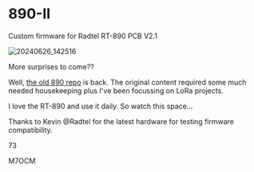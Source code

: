 # 890-II
Custom firmware for Radtel RT-890 PCB V2.1

![20240626_142516](https://github.com/M7OCM/890-II/assets/128899149/f7a9689f-a8c9-48a4-a1f4-a8d683bb8f6f)


More surprises to come??

Well, [the old 890 repo](https://github.com/M7OCM/890) is back. The original content required some much needed housekeeping plus I've been focussing on LoRa projects.

I love the RT-890 and use it daily. So watch this space...

Thanks to Kevin @Radtel for the latest hardware for testing firmware compatibility.

73

M7OCM
